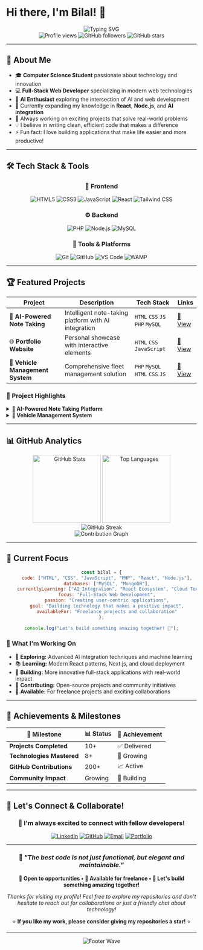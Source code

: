 # Hi there, I'm Bilal! 👋

<div align="center">
  <img src="https://readme-typing-svg.herokuapp.com?font=Fira+Code&pause=1000&color=2E97F7&center=true&vCenter=true&width=500&lines=Computer+Science+Student;Full-Stack+Web+Developer;Building+Amazing+Web+Experiences;AI+%26+Technology+Enthusiast" alt="Typing SVG" />
</div>

<div align="center">
  <img src="https://komarev.com/ghpvc/?username=Bilal-XQ&color=blueviolet&style=flat-square&label=Profile+Views" alt="Profile views" />
  <img src="https://img.shields.io/github/followers/Bilal-XQ?style=flat-square&color=blueviolet" alt="GitHub followers" />
  <img src="https://img.shields.io/github/stars/Bilal-XQ?style=flat-square&color=blueviolet" alt="GitHub stars" />
</div>

---

## 🚀 About Me

- 🎓 **Computer Science Student** passionate about technology and innovation
- 💻 **Full-Stack Web Developer** specializing in modern web technologies
- 🤖 **AI Enthusiast** exploring the intersection of AI and web development
- 🌱 Currently expanding my knowledge in **React**, **Node.js**, and **AI integration**
- 🔭 Always working on exciting projects that solve real-world problems
- 💡 I believe in writing clean, efficient code that makes a difference
- ⚡ Fun fact: I love building applications that make life easier and more productive!

---

## 🛠️ Tech Stack & Tools

<div align="center">

### 🎨 Frontend
![HTML5](https://img.shields.io/badge/HTML5-E34F26?style=for-the-badge&logo=html5&logoColor=white)
![CSS3](https://img.shields.io/badge/CSS3-1572B6?style=for-the-badge&logo=css3&logoColor=white)
![JavaScript](https://img.shields.io/badge/JavaScript-F7DF1E?style=for-the-badge&logo=javascript&logoColor=black)
![React](https://img.shields.io/badge/React-20232A?style=for-the-badge&logo=react&logoColor=61DAFB)
![Tailwind CSS](https://img.shields.io/badge/Tailwind_CSS-38B2AC?style=for-the-badge&logo=tailwind-css&logoColor=white)

### ⚙️ Backend
![PHP](https://img.shields.io/badge/PHP-777BB4?style=for-the-badge&logo=php&logoColor=white)
![Node.js](https://img.shields.io/badge/Node.js-43853D?style=for-the-badge&logo=node.js&logoColor=white)
![MySQL](https://img.shields.io/badge/MySQL-005C84?style=for-the-badge&logo=mysql&logoColor=white)

### 🔧 Tools & Platforms
![Git](https://img.shields.io/badge/Git-F05032?style=for-the-badge&logo=git&logoColor=white)
![GitHub](https://img.shields.io/badge/GitHub-100000?style=for-the-badge&logo=github&logoColor=white)
![VS Code](https://img.shields.io/badge/VS_Code-007ACC?style=for-the-badge&logo=visual-studio-code&logoColor=white)
![WAMP](https://img.shields.io/badge/WAMP-FF6C2C?style=for-the-badge&logo=apache&logoColor=white)

</div>

---

## 🏆 Featured Projects

<div align="center">

| Project | Description | Tech Stack | Links |
|---------|-------------|------------|-------|
| 🧠 **AI-Powered Note Taking** | Intelligent note-taking platform with AI integration | `HTML` `CSS` `JS` `PHP` `MySQL` | [🔗 View](https://github.com/Bilal-XQ) |
| 🌐 **Portfolio Website** | Personal showcase with interactive elements | `HTML` `CSS` `JavaScript` | [🔗 View](https://github.com/Bilal-XQ) |
| 🚗 **Vehicle Management System** | Comprehensive fleet management solution | `PHP` `MySQL` `HTML` `CSS` `JS` | [🔗 View](https://github.com/Bilal-XQ) |

</div>

### 🌟 Project Highlights

<details>
<summary><b>📝 AI-Powered Note Taking Platform</b></summary>

**An intelligent note-taking platform that leverages AI to enhance productivity**
- ✨ AI-powered note organization and smart categorization
- 🔍 Advanced search functionality with content suggestions
- 📊 Analytics dashboard for study patterns
- 🔒 Secure user authentication and data protection
- 📱 Fully responsive design for all devices

</details>

<details>
<summary><b>🚗 Vehicle Management System</b></summary>

**A comprehensive solution for managing vehicle operations**
- 🚙 Fleet tracking with real-time updates
- 🔧 Maintenance scheduling and reminders
- 📈 Detailed reporting and analytics
- 👥 Multi-user role management
- 💾 Robust data backup and recovery

</details>

---

## 📊 GitHub Analytics

<div align="center">
  <img height="180em" src="https://github-readme-stats.vercel.app/api?username=Bilal-XQ&show_icons=true&theme=tokyonight&hide_border=true&count_private=true&include_all_commits=true" alt="GitHub Stats" />
  <img height="180em" src="https://github-readme-stats.vercel.app/api/top-langs/?username=Bilal-XQ&layout=compact&theme=tokyonight&hide_border=true&langs_count=8" alt="Top Languages" />
</div>

<div align="center">
  <img src="https://github-readme-streak-stats.herokuapp.com/?user=Bilal-XQ&theme=tokyonight&hide_border=true&stroke=2E97F7&ring=2E97F7&fire=FF6B35" alt="GitHub Streak" />
</div>

<div align="center">
  <img src="https://github-readme-activity-graph.vercel.app/graph?username=Bilal-XQ&theme=tokyo-night&hide_border=true&area=true" alt="Contribution Graph" />
</div>

---

## 🎯 Current Focus

<div align="center">

```javascript
const bilal = {
    code: ["HTML", "CSS", "JavaScript", "PHP", "React", "Node.js"],
    databases: ["MySQL", "MongoDB"],
    currentlyLearning: ["AI Integration", "React Ecosystem", "Cloud Technologies"],
    focus: "Full-Stack Web Development",
    passion: "Creating user-centric applications",
    goal: "Building technology that makes a positive impact",
    availableFor: "Freelance projects and collaboration"
};

console.log("Let's build something amazing together! 🚀");
```

</div>

### 🌱 What I'm Working On

- 🔬 **Exploring:** Advanced AI integration techniques and machine learning
- 📚 **Learning:** Modern React patterns, Next.js, and cloud deployment
- 🚀 **Building:** More innovative full-stack applications with real-world impact
- 🌟 **Contributing:** Open-source projects and community initiatives
- 💼 **Available:** For freelance projects and exciting collaborations

---

## 🏅 Achievements & Milestones

<div align="center">

| 🎯 Milestone | 📊 Status | 🎉 Achievement |
|-------------|-----------|----------------|
| **Projects Completed** | 10+ | ✅ Delivered |
| **Technologies Mastered** | 8+ | 🚀 Growing |
| **GitHub Contributions** | 200+ | 📈 Active |
| **Community Impact** | Growing | 🌟 Building |

</div>

---

## 💬 Let's Connect & Collaborate!

<div align="center">

### 🤝 I'm always excited to connect with fellow developers!

[![LinkedIn](https://img.shields.io/badge/LinkedIn-0077B5?style=for-the-badge&logo=linkedin&logoColor=white)](https://www.linkedin.com/in/bilalelazzam)
[![GitHub](https://img.shields.io/badge/GitHub-100000?style=for-the-badge&logo=github&logoColor=white)](https://github.com/Bilal-XQ)
[![Email](https://img.shields.io/badge/Email-D14836?style=for-the-badge&logo=gmail&logoColor=white)](mailto:bilalelazzam.dev@gmail.com)
[![Portfolio](https://img.shields.io/badge/Portfolio-FF5722?style=for-the-badge&logo=todoist&logoColor=white)](#)

</div>

---

<div align="center">

### 💭 *"The best code is not just functional, but elegant and maintainable."*

**🚀 Open to opportunities • 💼 Available for freelance • 🤝 Let's build something amazing together!**

*Thanks for visiting my profile! Feel free to explore my repositories and don't hesitate to reach out for collaborations or just a friendly chat about technology!*

⭐ **If you like my work, please consider giving my repositories a star!** ⭐

</div>

---

<div align="center">
  <img src="https://capsule-render.vercel.app/api?type=waving&color=2E97F7&height=100&section=footer" alt="Footer Wave" />
</div>
